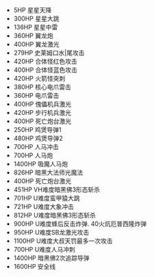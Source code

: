 * 5HP   星星天降
* 300HP 星星大跳
* 136HP 星星中雷
* 360HP 翼龙炮
* 400HP 翼龙激光
* 279HP 史莱姆口水|尾攻击
* 420HP 合体怪红色攻击
* 400HP 合体怪蓝色攻击
* 420HP 火箭怪突刺
* 380HP 核心电爪雷击
* 360HP 电爪雷击
* 400HP 傀儡机兵激光  
* 420HP 步行机兵激光  
* 400HP 死亡炮台激光  
* 250HP 鸡煲导弹1  
* 480HP 鸡煲导弹2  
* 700HP 人马冲击  
* 700HP 人马炮  
* 1400HP 吸魔人马炮  
* 826HP 暗黑大法师光魔法  
* 400HP 死亡炮台激光  
* 451HP VH难度暗黑佛3形态斩杀 
* 701HP U难度蛮甲猿大跳
* 721HP U难度大象冲击
* 812HP U难度暗黑佛3形态斩杀 
* 900HP U难度蜂后反击炸弹. 40火炕厄普西隆炸弹
* 950HP U难度SB龙激光攻击
* 1100HP U难度大叔天罚最多一次攻击
* 700HP U难度人马冲刺
* 1400HP 暗黑佛2次追踪导弹
* 1600HP 安全线
